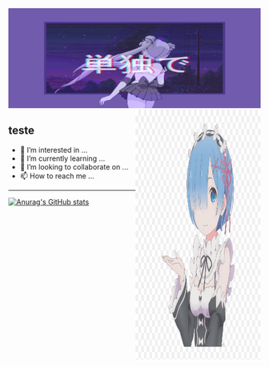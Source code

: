 <img  src="https://raw.githubusercontent.com/Sug0i/Sug0i/main/images/3082216.gif" width="1000px" height="200px" />

<img  src="https://raw.githubusercontent.com/Sug0i/Sug0i/main/images/2625000-middle.png" width="250px" height="500px" align="right" />

## teste

- 👀 I’m interested in ...
- 🌱 I’m currently learning ...
- 💞️ I’m looking to collaborate on ...
- 📫 How to reach me ...
---
[![Anurag's GitHub stats](https://github-readme-stats.vercel.app/api?username=Sug0i&theme=dracula)](https://github.com/Sug0i/github-readme-stats)



<!---
Sug0i/Sug0i is a ✨ special ✨ repository because its `README.md` (this file) appears on your GitHub profile.
You can click the Preview link to take a look at your changes.
--->
